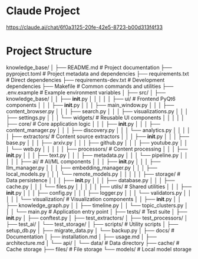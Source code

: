 # Claude Project
https://claude.ai/chat/6f0a3125-20fe-42e5-8723-b00d313f4f33


# Project Structure
knowledge_base/
│
├── README.md                  # Project documentation
├── pyproject.toml            # Project metadata and dependencies
├── requirements.txt          # Direct dependencies
├── requirements-dev.txt      # Development dependencies
├── Makefile                  # Common commands and utilities
├── .env.example             # Example environment variables
│
├── src/
│   ├── knowledge_base/
│   │   ├── __init__.py
│   │   │
│   │   ├── ui/              # Frontend PyQt6 components
│   │   │   ├── __init__.py
│   │   │   ├── main_window.py
│   │   │   ├── content_browser.py
│   │   │   ├── search.py
│   │   │   ├── visualizations.py
│   │   │   ├── settings.py
│   │   │   └── widgets/     # Reusable UI components
│   │   │
│   │   ├── core/            # Core application logic
│   │   │   ├── __init__.py
│   │   │   ├── content_manager.py
│   │   │   ├── discovery.py
│   │   │   └── analytics.py
│   │   │
│   │   ├── extractors/      # Content source extractors
│   │   │   ├── __init__.py
│   │   │   ├── base.py
│   │   │   ├── arxiv.py
│   │   │   ├── github.py
│   │   │   ├── youtube.py
│   │   │   └── web.py
│   │   │
│   │   ├── processors/      # Content processing
│   │   │   ├── __init__.py
│   │   │   ├── text.py
│   │   │   ├── metadata.py
│   │   │   └── pipeline.py
│   │   │
│   │   ├── ai/             # AI/ML components
│   │   │   ├── __init__.py
│   │   │   ├── llm_manager.py
│   │   │   ├── embedding_manager.py
│   │   │   ├── local_models.py
│   │   │   └── remote_models.py
│   │   │
│   │   ├── storage/        # Data persistence
│   │   │   ├── __init__.py
│   │   │   ├── database.py
│   │   │   ├── cache.py
│   │   │   └── files.py
│   │   │
│   │   ├── utils/          # Shared utilities
│   │   │   ├── __init__.py
│   │   │   ├── config.py
│   │   │   ├── logger.py
│   │   │   └── validators.py
│   │   │
│   │   └── visualization/  # Visualization components
│   │       ├── __init__.py
│   │       ├── knowledge_graph.py
│   │       ├── timeline.py
│   │       └── topic_clusters.py
│   │
│   └── main.py            # Application entry point
│
├── tests/                 # Test suite
│   ├── __init__.py
│   ├── conftest.py
│   ├── test_extractors/
│   ├── test_processors/
│   ├── test_ai/
│   └── test_storage/
│
├── scripts/              # Utility scripts
│   ├── setup_db.py
│   ├── migrate_data.py
│   └── backup.py
│
├── docs/                 # Documentation
│   ├── installation.md
│   ├── usage.md
│   ├── architecture.md
│   └── api/
│
└── data/                # Data directory
    ├── cache/           # Cache storage
    ├── files/           # File storage
    └── models/          # Local model storage
